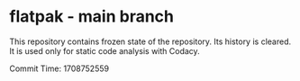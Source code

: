 # flatpak - main branch

This repository contains frozen state of the repository.
Its history is cleared. It is used only for static code
analysis with Codacy.

Commit Time: 1708752559